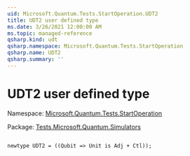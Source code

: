 ```yaml
---
uid: Microsoft.Quantum.Tests.StartOperation.UDT2
title: UDT2 user defined type
ms.date: 3/26/2021 12:00:00 AM
ms.topic: managed-reference
qsharp.kind: udt
qsharp.namespace: Microsoft.Quantum.Tests.StartOperation
qsharp.name: UDT2
qsharp.summary: ''
---
```


# UDT2 user defined type

Namespace: [Microsoft.Quantum.Tests.StartOperation](xref:Microsoft.Quantum.Tests.StartOperation)

Package: [Tests.Microsoft.Quantum.Simulators](https://nuget.org/packages/Tests.Microsoft.Quantum.Simulators)




```qsharp

newtype UDT2 = ((Qubit => Unit is Adj + Ctl));
```

